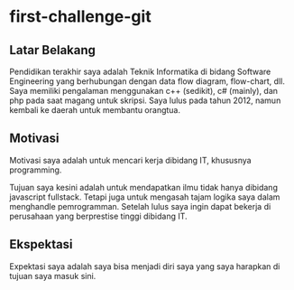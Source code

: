 # first-challenge-git

[//]: # (Ceritakan sedikit tentang latar belakangmu seperti pendidikan terakhir atau pekerjaan sebelumnya)
## Latar Belakang

Pendidikan terakhir saya adalah Teknik Informatika di bidang Software Engineering yang berhubungan dengan data flow diagram, flow-chart, dll. Saya memiliki pengalaman menggunakan c++ (sedikit), c# (mainly), dan php pada saat magang untuk skripsi. Saya lulus pada tahun 2012, namun kembali ke daerah untuk membantu orangtua.

[//]: # (Motivasi apa yang mendorongmu untuk ikut program coding bootcamp di Hacktiv8?)
## Motivasi

Motivasi saya adalah untuk mencari kerja dibidang IT, khususnya programming.

[//]: # (Beri tahu kami, apa yang ingin kamu dapatkan di Hacktiv8 dan apa yang ingin kamu capai setelah lulus dari sini?)

Tujuan saya kesini adalah untuk mendapatkan ilmu tidak hanya dibidang javascript fullstack. Tetapi juga untuk mengasah tajam logika saya dalam menghandle pemrogramman. Setelah lulus saya ingin dapat bekerja di perusahaan yang berprestise tinggi dibidang IT.


## Ekspektasi
[//]: # (Apakah ada hal lain yang ingin disampaikan? Bila ada, kamu bebas untuk menuliskannya)

Expektasi saya adalah saya bisa menjadi diri saya yang saya harapkan di tujuan saya masuk sini. 